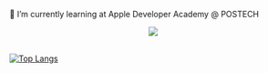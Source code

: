 <!-- <div align="center">
	
[![Typing SVG](https://readme-typing-svg.herokuapp.com?font=Oleo+Script&color=336B7C&size=35&center=true&vCenter=true&width=404&height=53&lines=%E3%80%80%E3%80%80Hi+there%2C+I'm+Sunjoo.+%E3%80%80%E3%80%80)](https://git.io/typing-svg)
	
</div> -->


🍎 I’m currently learning at Apple Developer Academy @ POSTECH



<div id="header" align="center">
  <img src="https://www.moma.org/d/assets/W1siZiIsIjIwMTkvMDkvMTgvOTdlb2s2NHFral82NjZfMTk1OV9hX2NfQ0NDUl9GdWxsX3NpemVfSlBFRy5qcGciXSxbInAiLCJjb252ZXJ0IiwiLXF1YWxpdHkgOTAgLXJlc2l6ZSAyMDAweDY2N14gLWdyYXZpdHkgQ2VudGVyIC1jcm9wIDIwMDB4NjY3KzArMCJdXQ/666_1959_a-c_CCCR-Full_size_JPEG.jpg?sha=09c0ce29fef459c5"/>
</div>


<br>


[![Top Langs](https://github-readme-stats.vercel.app/api/top-langs/?username=snnzzoo&layout=compact)](https://github.com/anuraghazra/github-readme-stats)


<!--
**snnzzoo/snnzzoo** is a ✨ _special_ ✨ repository because its `README.md` (this file) appears on your GitHub profile.

Here are some ideas to get you started:

- 🔭 I’m currently working on ...
- 🌱 I’m currently learning web development
- 👯 I’m looking to collaborate on ...
- 🤔 I’m looking for help with ...
- 💬 Ask me about ...
- 📫 How to reach me: ...
- 😄 Pronouns: ...
- ⚡ Fun fact: ...
-->
